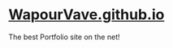 # [WapourVave.github.io](https://wapourvave.github.io/ "My Portfolio Dude!")
The best Portfolio site on the net!
